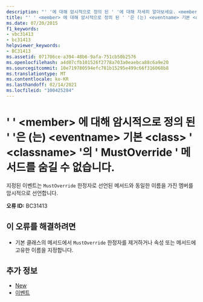```yaml
---
description: "' '에 대해 암시적으로 정의 된 ' '에 대해 자세히 알아보세요. <member> <eventname> 기본 <class> ' '의 ' MustOverride ' 메서드를 숨길 수 없습니다. <classname>"
title: "' ' <member> 에 대해 암시적으로 정의 된 ' '은 (는) <eventname> 기본 <class> ' <classname> '의 ' MustOverride ' 메서드를 숨길 수 없습니다."
ms.date: 07/20/2015
f1_keywords:
- vbc31413
- bc31413
helpviewer_keywords:
- BC31413
ms.assetid: 071706ce-a394-48b6-9afa-751cb50b2576
ms.openlocfilehash: a4d07cfb101526f2778a703a0eaebca88c6a9e20
ms.sourcegitcommit: 10e719780594efc781b15295e499c66f316068b8
ms.translationtype: MT
ms.contentlocale: ko-KR
ms.lasthandoff: 02/14/2021
ms.locfileid: "100425284"
---
```

# <a name="member-implicitly-defined-for-eventname-cannot-shadow-a-mustoverride-method-in-the-base-class-classname"></a>' ' \<member> 에 대해 암시적으로 정의 된 ' '은 (는) \<eventname> 기본 \<class> ' \<classname> '의 ' MustOverride ' 메서드를 숨길 수 없습니다.

지정된 이벤트는 `MustOverride` 한정자로 선언된 메서드와 동일한 이름을 가진 멤버를 암시적으로 선언합니다.  
  
 **오류 ID:** BC31413  
  
## <a name="to-correct-this-error"></a>이 오류를 해결하려면  
  
- 기본 클래스의 메서드에서 `MustOverride` 한정자를 제거하거나 속성 또는 메서드에 고유한 이름을 지정합니다.  
  
## <a name="see-also"></a>추가 정보

- [New](../language-reference/modifiers/mustoverride.md)
- [이벤트](../programming-guide/language-features/events/index.md)
